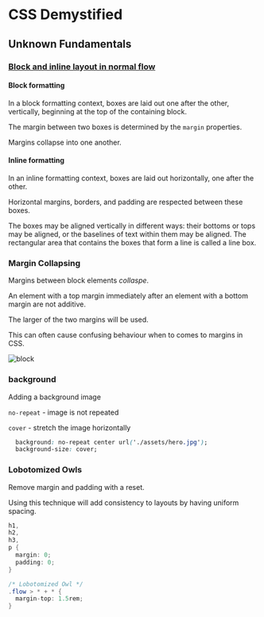 # CSS Demystified
## Unknown Fundamentals

### [Block and inline layout in normal flow](https://developer.mozilla.org/en-US/docs/Web/CSS/CSS_Flow_Layout/Block_and_Inline_Layout_in_Normal_Flow)

#### Block formatting
In a block formatting context, boxes are laid out one after the other, vertically, beginning at the top of the containing block.

The margin between two boxes is determined by the `margin` properties.

Margins collapse into one another.

#### Inline formatting
In an inline formatting context, boxes are laid out horizontally, one after the other.

Horizontal margins, borders, and padding are respected between these boxes.

The boxes may be aligned vertically in different ways: their bottoms or tops may be aligned, or the baselines of text within them may be aligned. The rectangular area that contains the boxes that form a line is called a line box.

### Margin Collapsing
Margins between block elements *collaspe*.

An element with a top margin immediately after an element with a bottom margin are not additive.

The larger of the two margins will be used.

This can often cause confusing behaviour when to comes to margins in CSS.

![block](https://user-images.githubusercontent.com/25591390/101989629-93119d00-3c99-11eb-9f09-197b133f5019.png)

### background
Adding a background image

`no-repeat` - image is not repeated

`cover` - stretch the image horizontally
```css
  background: no-repeat center url('./assets/hero.jpg');
  background-size: cover;
```

### Lobotomized Owls
Remove margin and padding with a reset.

Using this technique will add consistency to layouts by having uniform spacing.

```cs
h1,
h2,
h3,
p {
  margin: 0;
  padding: 0;
}

/* Lobotomized Owl */
.flow > * + * {
  margin-top: 1.5rem;
}
```